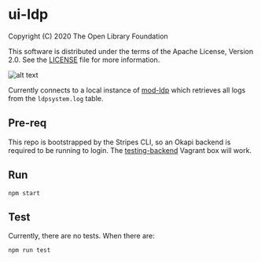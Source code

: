 # ui-ldp

Copyright (C) 2020 The Open Library Foundation

This software is distributed under the terms of the Apache License, Version 2.0. See the [LICENSE](LICENSE) file for more information.

![alt text](https://github.com/library-data-platform/ui-ldp/blob/master/screenshot.png2?raw=true)

Currently connects to a local instance of [mod-ldp](https://github.com/library-data-platform/mod-ldp) which retrieves all logs from the `ldpsystem.log` table.

## Pre-req

This repo is bootstrapped by the Stripes CLI, so an Okapi backend is required to be running to login. The [testing-backend](https://app.vagrantup.com/folio/boxes/testing-backend) Vagrant box will work.

## Run

```
npm start
```


## Test

Currently, there are no tests. When there are:

```
npm run test
```

